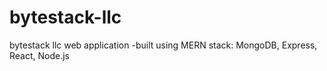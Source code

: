 # bytestack-llc
bytestack llc web application
-built using MERN stack: MongoDB, Express, React, Node.js
